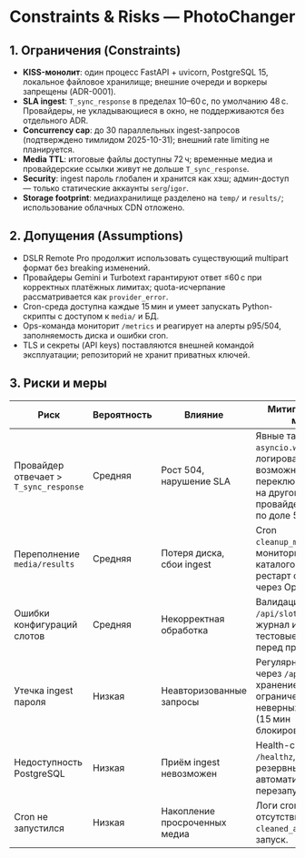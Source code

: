 # Constraints & Risks — PhotoChanger

## 1. Ограничения (Constraints)
- **KISS-монолит**: один процесс FastAPI + uvicorn, PostgreSQL 15, локальное файловое хранилище; внешние очереди и воркеры запрещены (ADR-0001).
- **SLA ingest**: `T_sync_response` в пределах 10–60 с, по умолчанию 48 с. Провайдеры, не укладывающиеся в окно, не поддерживаются без отдельного ADR.
- **Concurrency cap**: до 30 параллельных ingest-запросов (подтверждено тимлидом 2025-10-31); внешний rate limiting не планируется.
- **Media TTL**: итоговые файлы доступны 72 ч; временные медиа и провайдерские ссылки живут не дольше `T_sync_response`.
- **Security**: ingest пароль глобален и хранится как хэш; админ-доступ — только статические аккаунты `serg`/`igor`.
- **Storage footprint**: медиахранилище разделено на `temp/` и `results/`; использование облачных CDN отложено.

## 2. Допущения (Assumptions)
- DSLR Remote Pro продолжит использовать существующий multipart формат без breaking изменений.
- Провайдеры Gemini и Turbotext гарантируют ответ ≤60 с при корректных платёжных лимитах; quota-исчерпание рассматривается как `provider_error`.
- Cron-среда доступна каждые 15 мин и умеет запускать Python-скрипты с доступом к `media/` и БД.
- Ops-команда мониторит `/metrics` и реагирует на алерты p95/504, заполняемость диска и ошибки cron.
- TLS и секреты (API keys) поставляются внешней командой эксплуатации; репозиторий не хранит приватных ключей.

## 3. Риски и меры
| Риск | Вероятность | Влияние | Митигирующая мера |
|------|-------------|---------|-------------------|
| Провайдер отвечает > `T_sync_response` | Средняя | Рост 504, нарушение SLA | Явные таймауты `asyncio.wait_for`, логирование, возможность переключения слота на другого провайдера; алерты по доле 504. |
| Переполнение `media/results` | Средняя | Потеря диска, сбои ingest | Cron `cleanup_media.py`, мониторинг размера каталогов, ручной рестарт очистки через Ops. |
| Ошибки конфигураций слотов | Средняя | Некорректная обработка | Валидация схем `PUT /api/slots/{slot_id}`, журнал изменений, тестовые слоты перед продом. |
| Утечка ingest пароля | Низкая | Неавторизованные запросы | Регулярная ротация через `/api/settings`, хранение хэшей, ограничение на 10 неверных попыток (15 мин блокировка). |
| Недоступность PostgreSQL | Низкая | Приём ingest невозможен | Health-check `/healthz`, метрики, резервные копии, автоматический перезапуск. |
| Cron не запустился | Низкая | Накопление просроченных медиа | Логи cron, алерты на отсутствие записей `cleaned_at`, ручной запуск. |
